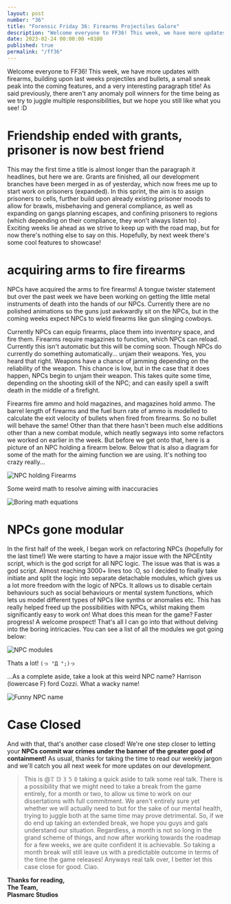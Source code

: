 ```yaml
---
layout: post
number: "36"
title: "Forensic Friday 36: Firearms Projectiles Galore"
description: "Welcome everyone to FF36! This week, we have more updates with firearms, building upon last weeks projectiles and bullets, a small sneak peak into the coming features, and a very interesting paragraph title! As said previously, there aren't any anomaly poll winners for the time being as we try to juggle multiple responsibilities, but we hope you still like what you see! :D"
date: 2023-02-24 00:00:00 +0100
published: true
permalink: "/ff36"
---
```


Welcome everyone to FF36! This week, we have more updates with firearms, building upon last weeks projectiles and bullets, a small sneak peak into the coming features, and a very interesting paragraph title! As said previously, there aren't any anomaly poll winners for the time being as we try to juggle multiple responsibilities, but we hope you still like what you see! :D

# Friendship ended with grants, prisoner is now best friend

This may the first time a title is almost longer than the paragraph it headlines, but here we are. Grants are finished, all our development branches have been merged in as of yesterday, which now frees me up to start work on prisoners (expanded). In this sprint, the aim is to assign prisoners to cells, further build upon already existing prisoner moods to allow for brawls, misbehaving and general compliance, as well as expanding on gangs planning escapes, and confining prisoners to regions (which depending on their compliance, they won't always listen to) . Exciting weeks lie ahead as we strive to keep up with the road map, but for now there's nothing else to say on this. Hopefully, by next week there's some cool features to showcase!

# acquiring arms to fire firearms

NPCs have acquired the arms to fire firearms! A tongue twister statement but over the past week we have been working on getting the little metal instruments of death into the hands of our NPCs. Currently there are no polished animations so the guns just awkwardly sit on the NPCs, but in the coming weeks expect NPCs to wield firearms like gun slinging cowboys.

Currently NPCs can equip firearms, place them into inventory space, and fire them. Firearms require magazines to function, which NPCs can reload. Currently this isn't automatic but this will be coming soon. Though NPCs do currently do something automatically... unjam their weapons. Yes, you heard that right. Weapons have a chance of jamming depending on the reliability of the weapon. This chance is low, but in the case that it does happen, NPCs begin to unjam their weapon. This takes quite some time, depending on the shooting skill of the NPC; and can easily spell a swift death in the middle of a firefight.

Firearms fire ammo and hold magazines, and magazines hold ammo. The barrel length of firearms and the fuel burn rate of ammo is modelled to calculate the exit velocity of bullets when fired from firearms. So no bullet will behave the same! Other than that there hasn't been much else additions other than a new combat module, which neatly segways into some refactors we worked on earlier in the week. But before we get onto that, here is a picture of an NPC holding a firearm below. Below that is also a diagram for some of the math for the aiming function we are using. It's nothing too crazy really...

![NPC holding Firearms](./forensic-friday-media/ff36/firearms.png)

Some weird math to resolve aiming with inaccuracies

![Boring math equations](./forensic-friday-media/ff36/math.png)

# NPCs gone modular

In the first half of the week, I began work on refactoring NPCs (hopefully for the last time!) We were starting to have a major issue with the NPCEntity script, which is the god script for all NPC logic. The issue was that is was a god script. Almost reaching 3000+ lines too :O, so I decided to finally take initiate and split the logic into separate detachable modules, which gives us a lot more freedom with the logic of NPCs. It allows us to disable certain behaviours such as social behaviours or mental system functions, which lets us model different types of NPCs like synths or anomalies etc. This has really helped freed up the possibilities with NPCs, whilst making them significantly easy to work on! What does this mean for the game? Faster progress! A welcome prospect! That's all I can go into that without delving into the boring intricacies. You can see a list of all the modules we got going below:


![NPC modules](./forensic-friday-media/ff36/modules.png)

Thats a lot! `(っ °Д °;)っ`

...As a complete aside, take a look at this weird NPC name? Harrison (lowercase F) ford Cozzi. What a wacky name!

![Funny NPC name](./forensic-friday-media/ff36/cozzie.png)

# Case Closed

And with that, that's another case closed! We're one step closer to letting your **NPCs commit war crimes under the banner of the greater good of containment!** As usual, thanks for taking the time to read our weekly jargon and we'll catch you all next week for more updates on our development. 

> This is @𝕋 𝔻 𝟛 𝟝 𝟘 taking a quick aside to talk some real talk. There is a possibility that we might need to take a break from the game entirely, for a month or two, to allow us time to work on our dissertations with full commitment. We aren't entirely sure yet whether we will actually need to but for the sake of our mental health, trying to juggle both at the same time may prove detrimental. So, if we do end up taking an extended break, we hope you guys and gals understand our situation. Regardless, a month is not so long in the grand scheme of things, and now after working towards the roadmap for a few weeks, we are quite confident it is achievable. So taking a month break will still leave us with a predictable outcome in terms of the time the game releases! Anyways real talk over, I better let this case close for good. Ciao.

**Thanks for reading,**\
**The Team,**\
**Plasmarc Studios**
